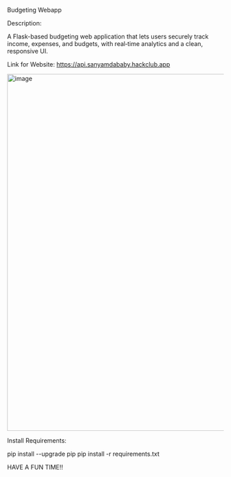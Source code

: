 Budgeting Webapp


Description:

A Flask-based budgeting web application that lets users securely track income, expenses, and budgets, with real‑time analytics and a clean, responsive UI.

Link for Website: https://api.sanyamdababy.hackclub.app

<img width="1470" height="832" alt="image" src="https://github.com/user-attachments/assets/fc3e764a-3b90-4e16-a304-aca4c86ca38a" />

Install Requirements:

pip install --upgrade pip
pip install -r requirements.txt

HAVE A FUN TIME!!
